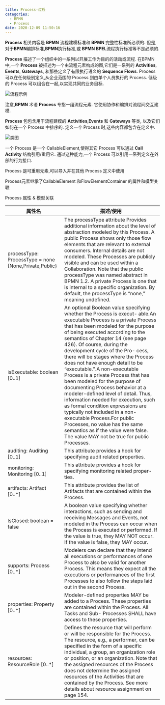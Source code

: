 ```yaml
---
title: Process-过程
categories:
  - BPMN
  - Process
date: 2020-12-09 11:50:16
---
```


**Process** 相关内容是 **BPMN** 流程建模标准和 **BPMN** 完整性标准所必须的. 但是,对于**BPMN**编排标准,**BPMN**执行标准,或 **BPMN BPEL**流程执行标准等不是必须的.

**Process** 描述了一个组织中的一系列以开展工作为目的的活动或流程. 在BPMN中,一个 **Process** 被描述为一个由流程元素构成的图,它们是一系列的 **Activities**, **Events**, **Gateways**, 和那些定义了有限执行语义的 **Sequence Flows**. Process 可以在任何级别定义,从企业范围的 Process 到由单个人员执行的 Process. 低级的 Process 可以组合在一起,以实现共同的业务目标.

![流程示例](https://s3.ax1x.com/2020/12/09/rCKtv8.png)

注意,**BPMN** 术语 **Process** 专指一组流程元素. 它使用协作和编排对流程间交互建模.

**Process** 包包含用于流程建模的 **Activities**,**Events** 和 **Gateways** 等类, 以及它们如何在一个 Process 中排序的. 定义一个 Process 时,这些内容都包含在定义中.

![类图](https://s3.ax1x.com/2020/12/09/rC1tij.png)

一个 Process 是一个 CallableElement,使得其它 Process 可以通过 **Call Activity** 结构引用/重用它. 通过这种能力,一个 Process 可以引用一系列定义在外部的行为接口.

<!--more-->
Process 是可重用元素,可以导入并在其他 Process 定义中使用

Process元素继承了CallableElement 和FlowElementContainer 的属性和模型关联

Process 属性 & 模型关联

| 属性名                                                | 描述/使用                                                                                                                                                                                                                                                                                                                                                                                                                                                                                                                                                                                                                                                                                                                                                                                                             |
| ----------------------------------------------------- | --------------------------------------------------------------------------------------------------------------------------------------------------------------------------------------------------------------------------------------------------------------------------------------------------------------------------------------------------------------------------------------------------------------------------------------------------------------------------------------------------------------------------------------------------------------------------------------------------------------------------------------------------------------------------------------------------------------------------------------------------------------------------------------------------------------------- |
| processType: ProcessType = none {None,Private,Public} | The processType attribute Provides additional information about the level of abstraction modeled by this Process.    A public Process shows only those flow elements that are relevant to external consumers. Internal details are not modeled. These Processes are publicly visible and can be used within a Collaboration. Note that the public processType was named abstract in BPMN 1.2.  A private Process is one that is internal to a specific organization. By default, the processType is “none,” meaning undefined.                                                                                                                                                                                                                                                                                        |
| isExecutable: boolean [0..1]                          | An optional Boolean value specifying whether the Process is execut- able.An executable Process is a private Process that has been modeled for the purpose of being executed according to the semantics of Chapter 14 (see page 426). Of course, during the development cycle of the Pro- cess, there will be stages where the Process does not have enough detail to be “executable.”.A non-executable Process is a private Process that has been modeled for the purpose of documenting Process behavior at a modeler-defined level of detail. Thus, information needed for execution, such as formal condition expressions are typically not included in a non-executable Process.For public Processes, no value has the same semantics as if the value were false. The value MAY not be true for public Processes. |
| auditing: Auditing [0..1]                             | This attribute provides a hook for specifying audit related properties.                                                                                                                                                                                                                                                                                                                                                                                                                                                                                                                                                                                                                                                                                                                                               |
| monitoring: Monitoring [0..1]                         | This attribute provides a hook for specifying monitoring related proper- ties.                                                                                                                                                                                                                                                                                                                                                                                                                                                                                                                                                                                                                                                                                                                                        |
| artifacts: Artifact [0..*]                            | This attribute provides the list of Artifacts that are contained within the Process.                                                                                                                                                                                                                                                                                                                                                                                                                                                                                                                                                                                                                                                                                                                                  |
| IsClosed: boolean = false                             | A boolean value specifying whether interactions, such as sending and receiving Messages and Events, not modeled in the Process can occur when the Process is executed or performed. If the value is true, they MAY NOT occur. If the value is false, they MAY occur.                                                                                                                                                                                                                                                                                                                                                                                                                                                                                                                                                  |
| supports: Process [0..*]                              | Modelers can declare that they intend all executions or performances of one Process to also be valid for another Process. This means they expect all the executions or performances of the first Processes to also follow the steps laid out in the second Process.                                                                                                                                                                                                                                                                                                                                                                                                                                                                                                                                                   |
| properties: Property [0..*]                           | Modeler-defined properties MAY be added to a Process. These properties are contained within the Process. All Tasks and Sub- Processes SHALL have access to these properties.                                                                                                                                                                                                                                                                                                                                                                                                                                                                                                                                                                                                                                          |
| resources: ResourceRole [0..*]                        | Defines the resource that will perform or will be responsible for the Process. The resource, e.g., a performer, can be specified in the form of a specific individual, a group, an organization role or position, or an organization. Note that the assigned resources of the Process does not determine the assigned resources of the Activities that are contained by the Process. See more details about resource assignment on page 154.                                                                                                                                                                                                                                                                                                                                                                          |

